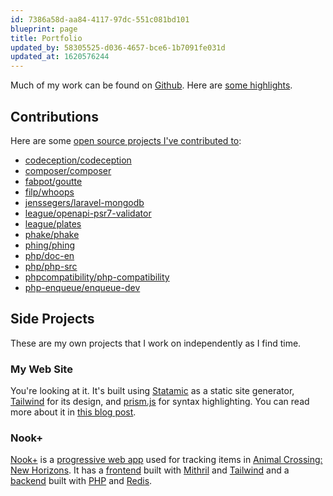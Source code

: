 ```yaml
---
id: 7386a58d-aa84-4117-97dc-551c081bd101
blueprint: page
title: Portfolio
updated_by: 58305525-d036-4657-bce6-1b7091fe031d
updated_at: 1620576244
---
```

Much of my work can be found on [Github](http://github.com/elazar). Here are [some highlights](https://resume.github.io/?elazar).

## Contributions

Here are some [open source projects I've contributed to](https://github.com/search?o=desc&q=author%3Aelazar&s=committer-date&type=Commits&utf8=%E2%9C%93):

* [codeception/codeception](https://github.com/Codeception/Codeception/search?q=author%3Aelazar&type=Commits&utf8=%E2%9C%93)
* [composer/composer](https://github.com/composer/composer/search?utf8=%E2%9C%93&q=author%3Aelazar&type=Commits)
* [fabpot/goutte](https://github.com/FriendsOfPHP/Goutte/search?q=author%3Aelazar&type=Commits&utf8=%E2%9C%93)
* [filp/whoops](https://github.com/filp/whoops/search?q=author%3Aelazar&type=Commits&utf8=%E2%9C%93)
* [jenssegers/laravel-mongodb](https://github.com/jenssegers/laravel-mongodb/search?q=author%3Aelazar+is%3Aissue&type=issues)
* [league/openapi-psr7-validator](https://github.com/thephpleague/openapi-psr7-validator/search?q=author%3Aelazar&type=Commits&utf8=%E2%9C%93)
* [league/plates](https://github.com/thephpleague/plates/search?q=author%3Aelazar&type=Commits&utf8=%E2%9C%93)
* [phake/phake](https://github.com/mlively/Phake/search?q=author%3Aelazar&type=Issues&utf8=%E2%9C%93)
* [phing/phing](https://github.com/phingofficial/phing/search?q=author%3Aelazar&type=Commits&utf8=%E2%9C%93)
* [php/doc-en](https://github.com/php/doc-en/search?q=turland&type=commits)
* [php/php-src](https://github.com/php/php-src/search?utf8=%E2%9C%93&q=removeAllExcept&type=Commits)
* [phpcompatibility/php-compatibility](https://github.com/PHPCompatibility/PHPCompatibility/search?q=author%3Aelazar+is%3Apr+is%3Apr&type=Issues)
* [php-enqueue/enqueue-dev](https://github.com/php-enqueue/enqueue-dev/search?q=author%3Aelazar&type=Issues)

## Side Projects

These are my own projects that I work on independently as I find time.

### My Web Site

You're looking at it. It's built using [Statamic](https://statamic.dev) as a static site generator, [Tailwind](https://tailwindcss.com) for its design, and [prism.js](https://prismjs.com/) for syntax highlighting. You can read more about it in [this blog post](/2021/04/29/a-new-look/).

### Nook+

[Nook+](https://nook-plus.matthewturland.com) is a [progressive web app](https://developer.mozilla.org/en-US/docs/Web/Progressive_web_apps) used for tracking items in [Animal Crossing: New Horizons](https://en.wikipedia.org/wiki/Animal_Crossing:_New_Horizons). It has a [frontend](https://github.com/elazar/nook-plus) built with [Mithril](https://mithril.js.org/) and [Tailwind](https://tailwindcss.com/) and a [backend](https://github.com/elazar/nook-plus-api) built with [PHP](https://www.php.net/) and [Redis](https://redis.io/).
